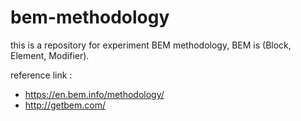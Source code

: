 # bem-methodology
this is a repository for experiment BEM methodology, BEM is (Block, Element, Modifier). 

reference link :
- https://en.bem.info/methodology/
- http://getbem.com/
